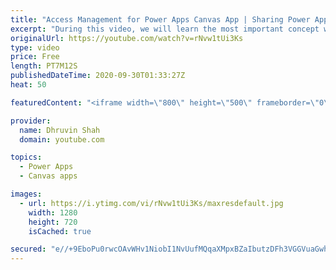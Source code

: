 ```yaml
---
title: "Access Management for Power Apps Canvas App | Sharing Power Apps Canvas App"
excerpt: "During this video, we will learn the most important concept which Access Management in Power Apps Canvas App. This concept is very useful when you publish the Power Apps and you need to provide access among the group of users to access the app.  We will learn how we can share Power Apps Canvas App with"
originalUrl: https://youtube.com/watch?v=rNvw1tUi3Ks
type: video
price: Free
length: PT7M12S
publishedDateTime: 2020-09-30T01:33:27Z
heat: 50

featuredContent: "<iframe width=\"800\" height=\"500\" frameborder=\"0\" src=\"https://www.youtube.com/embed/rNvw1tUi3Ks\" allow=\"accelerometer; autoplay; encrypted-media; gyroscope; picture-in-picture\" allowfullscreen></iframe>"

provider:
  name: Dhruvin Shah
  domain: youtube.com

topics:
  - Power Apps
  - Canvas apps

images:
  - url: https://i.ytimg.com/vi/rNvw1tUi3Ks/maxresdefault.jpg
    width: 1280
    height: 720
    isCached: true

secured: "e//+9EboPu0rwcOAvWHv1NiobI1NvUufMQqaXMpxBZaIbutzDFh3VGGVuaGwhUDI+bxSaMAZl681kwuHKJ9/cVpMcgk8irObLQQpaZj9GBMHAaP94ywVD998uctQouu7eTonT/9F5/Bn56BFHkQB4qbG/Sg9ul5y1NdKQRBLuZsgK2LyhuMVl8mRAq98K6r5xarEQHP0a4MTOOO1cs138oWAcwC7njsKHjSJyRoCHkoCsEVHi3GZaH4fY9ZUf71aTLJr6ed44Posdnzw/D++MOXCNgE9EUg6jQoxjBMWZaUy+uQLntjVwP3QypQDhi9DxjHMnNaQVe8sOq/QQa9O7Gq0EHIvOgfKzjJrfX3sp4M9x7rnRozd2teR3Yd1PLwGhZhRMg7Qe2SLhLeDRX/Nhsb5t3+5TQpXGa1f93ZlVOM=;wipJhM5QBukbyxJHH6gUBw=="
---
```


